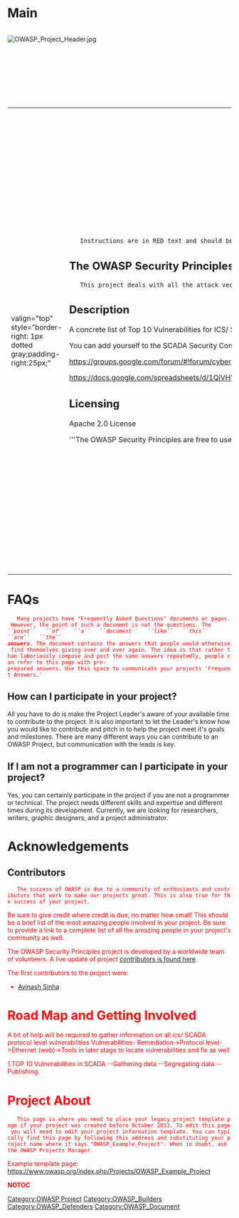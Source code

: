 # Main

<div style="width:100%;height:160px;border:0,margin:0;overflow: hidden;">

![OWASP_Project_Header.jpg](OWASP_Project_Header.jpg
"OWASP_Project_Header.jpg")

</div>

<table>
<tbody>
<tr class="odd">
<td><p>valign="top" style="border-right: 1px dotted gray;padding-right:25px;"</p></td>
<td><p><span style="color:#ff0000"></p>
<p><code>   Instructions are in RED text and should be removed from your document by deleting the text with the span tags. This document is intended to serve as an example of what is required of an OWASP project wiki page. The text in red serves as instructions, while the text in black serves as an example. Text in black is expected to be replaced entirely with information specific to your OWASP project.</code></p>
<p></span></p>
<h2 id="the_owasp_security_principles">The OWASP Security Principles</h2>
<p><code>   This project deals with all the attack vectors and defences that we can have for ICS / SCADA systems.Attacks on SCADA systems have drastically increased since the addition of Ethernet to embedded devices.The project also deals with the governance, web application security and architectural security</code></p>
<h2 id="description">Description</h2>
<p>A concrete list of Top 10 Vulnerabilities for ICS/ SCADA /Embedded device. ICS is an area that is still untouched.There are a lot of protocols in which the research is in progress and a lot of ICS/SCADA protocols vulnerabilities</p>
<p>You can add yourself to the SCADA Security Community</p>
<p><a href="https://groups.google.com/forum/#!forum/cyber-security-for-industrial-control-systems-scada--iot/new">https://groups.google.com/forum/#!forum/cyber-security-for-industrial-control-systems-scada--iot/new</a></p>
<p><a href="https://docs.google.com/spreadsheets/d/1QjVHWr4GgZcQaMuwDGDkG9nj-qTDBJeJiLDUJBH9MX0/edit#gid=1745338935">https://docs.google.com/spreadsheets/d/1QjVHWr4GgZcQaMuwDGDkG9nj-qTDBJeJiLDUJBH9MX0/edit#gid=1745338935</a></p>
<h2 id="licensing">Licensing</h2>
<p>Apache 2.0 License</p>
<p>'''The OWASP Security Principles are free to use. In fact it is encouraged</p></td>
<td><p>! '' Additionally, I also encourage you to contribute back to the project. I have no monopoly on this knowledge; however, we all have pieces of this knowledge from our experience. Let's begin by putting our individual pieces together to make something great. Great things happen when people work together.</p>
<p>The OWASP Security Principles are licensed under the <a href="http://creativecommons.org/licenses/by-sa/3.0/">http://creativecommons.org/licenses/by-sa/3.0/</a> Creative Commons Attribution-ShareAlike 3.0 license], so you can copy, distribute and transmit the work, and you can adapt it, and use it commercially, but all provided that you attribute the work and if you alter, transform, or build upon this work, you may distribute the resulting work only under the same or similar license to this one.</p></td>
<td><p>valign="top" style="padding-left:25px;width:200px;border-right: 1px dotted gray;padding-right:25px;"</p></td>
<td><h2 id="what_is_owasp_security_principles_project">What is OWASP Security Principles Project?</h2>
<p><span style="color:#ff0000"></p>
<p><code>   Here you should add a short description of what your project actually does. What is the primary goal of your project, and why is it important?</code></p>
<p></span></p>
<p>The end goal is to identify, cite, and document the fundamental principles of information security. Once this is well organised, I think it would be great to publish this through the <a href="http://scriptogr.am/dennis-groves/post/owasp-press">OWASP Press</a>. Of course, it will always remain freely available, and any money collected will go directly into the project to absorb costs with any remaining funds going to the OWASP Foundation.</p>
<p>This document should serve as a guide to technical architects and designers outlining the fundamental principles of security.</p>
<h2 id="presentation">Presentation</h2>
<p><span style="color:#ff0000"></p>
<p><code>   This is where you can link to slide presentations related to your project. </code></p>
<p></span></p>
<p>AppSec USA 2013 <a href="https://github.com/OWASP/Security-Principles/tree/master/Presentations/AppSec%20NYC%202013">1</a></p>
<h2 id="project_leader">Project Leader</h2>
<p><span style="color:#ff0000"></p>
<p><code>   A project leader is the individual who decides to lead the project throughout its lifecycle. The project leader is responsible for communicating the project’s progress to the OWASP Foundation, and he/she is ultimately responsible for the project’s deliverables. The project leader must provide OWASP with his/her real name and contact e-mail address for his/her project application to be accepted, as OWASP prides itself on the openness of its products, operations, and members.</code></p>
<p></span></p>
<ul>
<li><a href="https://www.owasp.org/index.php/User:SCADA007">AVINASH SINHA</a></li>
</ul>
<h2 id="related_projects">Related Projects</h2>
<p><span style="color:#ff0000"></p>
<p><code>   This is where you can link to other OWASP Projects that are similar to yours. </code></p>
<p></span></p>
<ul>
<li><a href="OWASP_CISO_Survey" title="wikilink">OWASP_CISO_Survey</a></li>
</ul>
<h2 id="openhub">Openhub</h2>
<ul>
<li><a href="https://www.openhub.net/orgs/OWASP">OWASP Project Openhub</a></li>
</ul></td>
<td><p>valign="top" style="padding-left:25px;width:200px;"</p></td>
<td><h2 id="quick_download">Quick Download</h2>
<p><span style="color:#ff0000"></p>
<p><code>   This is where you can link to your repository.</code></p>
<p></span></p>
<p>The home of the OWASP Security Principles is on <a href="https://github.com/OWASP/Security-Principles">GitHub.</a> You are encourged to fork, edit and push your changes back to the project through git or edit the project directly on github.</p>
<p>However, if you like you may also download the master repository from the following links:</p>
<ul>
<li><a href="https://github.com/OWASP/Security-Principles/zipball/master">.zip file.</a></li>
<li><a href="https://github.com/OWASP/Security-Principles/tarball/master">.tgz file.</a></li>
</ul>
<h2 id="news_and_events">News and Events</h2>
<p><span style="color:#ff0000"></p>
<p><code>   This is where you can link to press your project has been a part of. Appropriate press includes: Project Leader interviews, articles written about your project, and videos about your project. </code></p>
<p></span></p>
<ul>
<li>[20 Nov 2013] News 2</li>
<li>[30 Sep 2013] News 1</li>
</ul>
<h2 id="in_print">In Print</h2>
<p><span style="color:#ff0000"></p>
<p><code>   This is where you place links to where your project product can be downloaded or purchased, in the case of a book. </code></p>
<p></span></p>
<p>This project can be purchased as a print on demand book from Lulu.com</p>
<h2 id="classifications">Classifications</h2>
<p><span style="color:#ff0000"></p>
<p><code>   Here is where you can let the community know what project stage your project is currently in, whether the project is a builder, breaker, or defender project, and what type of project you are running. </code></p>
<p></span></p>
<table>
<tbody>
<tr class="odd">
<td><p>align="center" valign="top" width="50%" rowspan="2"</p></td>
<td><figure>
<img src="New_projects.png" title="New_projects.png" alt="New_projects.png" width="100" /><figcaption>New_projects.png</figcaption>
</figure></td>
<td><p>align="center" valign="top" width="50%"</p></td>
<td><figure>
<img src="Owasp-builders-small.png" title="Owasp-builders-small.png" alt="Owasp-builders-small.png" /><figcaption>Owasp-builders-small.png</figcaption>
</figure></td>
</tr>
<tr class="even">
<td><p>align="center" valign="top" width="50%"</p></td>
<td><figure>
<img src="Owasp-defenders-small.png" title="Owasp-defenders-small.png" alt="Owasp-defenders-small.png" /><figcaption>Owasp-defenders-small.png</figcaption>
</figure></td>
<td></td>
<td></td>
</tr>
<tr class="odd">
<td><p>colspan="2" align="center"</p></td>
<td><figure>
<img src="Cc-button-y-sa-small.png" title="Cc-button-y-sa-small.png" alt="Cc-button-y-sa-small.png" /><figcaption>Cc-button-y-sa-small.png</figcaption>
</figure></td>
<td></td>
<td></td>
</tr>
<tr class="even">
<td><p>colspan="2" align="center"</p></td>
<td><figure>
<img src="Project_Type_Files_DOC.jpg" title="Project_Type_Files_DOC.jpg" alt="Project_Type_Files_DOC.jpg" /><figcaption>Project_Type_Files_DOC.jpg</figcaption>
</figure></td>
<td></td>
<td></td>
</tr>
</tbody>
</table></td>
</tr>
</tbody>
</table>

# FAQs

<span style="color:#ff0000">

`   Many projects have "Frequently Asked Questions" documents or pages. However, the point of such a document is not the questions. `*`The``
 ``point``   ``of``   ``a``   ``document``   ``like``   ``this``
 ``are``   ``the``
 `**`answers`***`. The document contains the answers that people would otherwise find themselves giving over and over again. The idea is that rather than laboriously compose and post the same answers repeatedly, people can refer to this page with pre-prepared answers. Use this space to communicate your projects 'Frequent Answers.'`

</span>

## How can I participate in your project?

All you have to do is make the Project Leader's aware of your available
time to contribute to the project. It is also important to let the
Leader's know how you would like to contribute and pitch in to help the
project meet it's goals and milestones. There are many different ways
you can contribute to an OWASP Project, but communication with the leads
is key.

## If I am not a programmer can I participate in your project?

Yes, you can certainly participate in the project if you are not a
programmer or technical. The project needs different skills and
expertise and different times during its development. Currently, we are
looking for researchers, writers, graphic designers, and a project
administrator.

# Acknowledgements

## Contributors

<span style="color:#ff0000">

`   The success of OWASP is due to a community of enthusiasts and contributors that work to make our projects great. This is also true for the success of your project. `

Be sure to give credit where credit is due, no matter how small\! This
should be a brief list of the most amazing people involved in your
project. Be sure to provide a link to a complete list of all the amazing
people in your project's community as well. </span>

The OWASP Security Principles project is developed by a worldwide team
of volunteers. A live update of project [contributors is found
here](https://github.com/OWASP/Security-Principles/graphs/contributors).

The first contributors to the project were:

  - [Avinash Sinha](https://www.owasp.org/index.php/User:SCADA007)

# Road Map and Getting Involved

A bit of help will be required to gather information on all ics/ SCADA
protocol level vulnerabilities Vulnerabilities- Remediation-\>Protocol
level-\>Ethernet (web)-\>Tools in later stage to locate vulnerabilities
and fix as well

1.TOP 10 Vulnerabilities in SCADA --Gathering data --Segregating data
--Publishing

# Project About

<span style="color:#ff0000">

`   This page is where you need to place your legacy project template page if your project was created before October 2013. To edit this page you will need to edit your project information template. You can typically find this page by following this address and substituting your project name where it says "OWASP_Example_Project". When in doubt, ask the OWASP Projects Manager. `

Example template page:
<https://www.owasp.org/index.php/Projects/OWASP_Example_Project> </span>

__NOTOC__ <headertabs />

[Category:OWASP Project](Category:OWASP_Project "wikilink")
[Category:OWASP_Builders](Category:OWASP_Builders "wikilink")
[Category:OWASP_Defenders](Category:OWASP_Defenders "wikilink")
[Category:OWASP_Document](Category:OWASP_Document "wikilink")